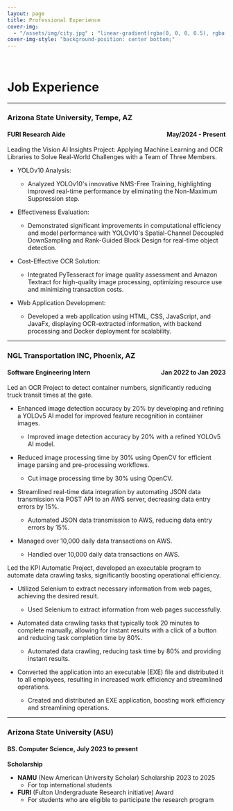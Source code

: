 ```yaml
---
layout: page
title: Professional Experience
cover-img: 
  - "/assets/img/city.jpg" : "linear-gradient(rgba(0, 0, 0, 0.5), rgba(0, 0, 0, 0.5)), url('/assets/img/city.jpg')"
cover-img-style: "background-position: center bottom;"
---
```


<br/>


# Job Experience

---

### Arizona State University, Tempe, AZ
#### FURI Research Aide <span style="float: right;">May/2024 - Present</span>

Leading the Vision AI Insights Project: Applying Machine Learning and OCR Libraries to Solve Real-World Challenges with a Team of Three Members.


* YOLOv10 Analysis:
  * Analyzed YOLOv10's innovative NMS-Free Training, highlighting improved real-time performance by eliminating the Non-Maximum Suppression step.

* Effectiveness Evaluation:
  * Demonstrated significant improvements in computational efficiency and model performance with YOLOv10's Spatial-Channel Decoupled DownSampling and Rank-Guided Block Design for real-time object detection.

* Cost-Effective OCR Solution:
  * Integrated PyTesseract for image quality assessment and Amazon Textract for high-quality image processing, optimizing resource use and minimizing transaction costs.

* Web Application Development:
  * Developed a web application using HTML, CSS, JavaScript, and JavaFx, displaying OCR-extracted information, with backend processing and Docker deployment for scalability.

---

### NGL Transportation INC, Phoenix, AZ
#### Software Engineering Intern <span style="float: right;">Jan 2022 to Jan 2023</span>
Led an OCR Project to detect container numbers, significantly reducing truck transit times at the gate.

* Enhanced image detection accuracy by 20% by developing and refining a YOLOv5 AI model for improved feature recognition in container images.
  * Improved image detection accuracy by 20% with a refined YOLOv5 AI model.

* Reduced image processing time by 30% using OpenCV for efficient image parsing and pre-processing workflows.
  * Cut image processing time by 30% using OpenCV.

* Streamlined real-time data integration by automating JSON data transmission via POST API to an AWS server, decreasing data entry errors by 15%.
  * Automated JSON data transmission to AWS, reducing data entry errors by 15%.

* Managed over 10,000 daily data transactions on AWS.
  * Handled over 10,000 daily data transactions on AWS.

Led the KPI Automatic Project, developed an executable program to automate data crawling tasks, significantly boosting operational efficiency.

* Utilized Selenium to extract necessary information from web pages, achieving the desired result.
  * Used Selenium to extract information from web pages successfully.

* Automated data crawling tasks that typically took 20 minutes to complete manually, allowing for instant results with a click of a button and reducing task completion time by 80%.
  * Automated data crawling, reducing task time by 80% and providing instant results.

* Converted the application into an executable (EXE) file and distributed it to all employees, resulting in increased work efficiency and streamlined operations.
  * Created and distributed an EXE application, boosting work efficiency and streamlining operations.

---

### Arizona State University (ASU)
#### BS. Computer Science, July 2023 to present
**Scholarship**
* **NAMU** (New American University Scholar) Scholarship 2023 to 2025
  * For top international students
* **FURI** (Fulton Undergraduate Research initiative) Award
  * For students who are eligible to participate the research program
